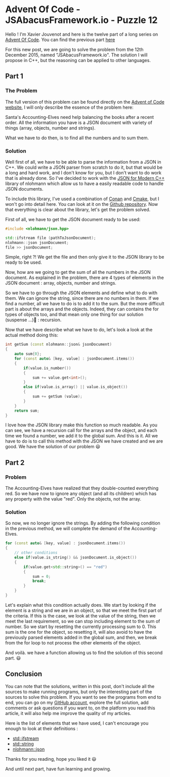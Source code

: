 # Advent Of Code - JSAbacusFramework.io - Puzzle 12

Hello ! I'm Xavier Jouvenot and here is the twelve part of a long series on [Advent Of Code](https://adventofcode.com). You can find the previous part [here](2019-09-16-AdventOfCode2015-Day11-Corporate-Policy.md)

For this new post, we are going to solve the problem from the 12th December 2015, named "JSAbacusFramework.io".
The solution I will propose in C++, but the reasoning can be applied to other languages.

## Part 1

### The Problem

The full version of this problem can be found directly on the [Advent of Code website](https://adventofcode.com/2015/day/12), I will only describe the essence of the problem here:

Santa's Accounting-Elves need help balancing the books after a recent order.
All the information you have is a JSON document with variety of things (array, objects, number and strings).

What we have to do then, is to find all the numbers and to sum them.

### Solution

Well first of all, we have to be able to parse the information from a JSON in C++.
We could write a JSON parser from scratch to do it, but that would be a long and hard work, and I don't know for you, but I don't want to do work that is already done.
So I've decided to work with the [JSON for Modern C++](https://github.com/nlohmann/json) library of nlohmann which allow us to have a easily readable code to handle JSON documents.

To include this library, I've used a combination of [Conan](https://conan.io/) and [Cmake](https://cmake.org/), but I won't go into detail here.
You can look at it on the [Github repository](https://github.com/Xav83/AdventOfCode/tree/2015.12/2015/Day12).
Now that everything is clear about the library, let's get the problem solved.

First of all, we have to get the JSON document ready to be used:

```c++
#include <nlohmann/json.hpp>

std::ifstream file (pathToJsonDocument);
nlohmann::json jsonDocument;
file >> jsonDocument;
```

Simple, right ?! We get the file and then only give it to the JSON library to be ready to be used.

Now, how are we going to get the sum of all the numbers in the JSON document.
As explained in the problem, there are 4 types of elements in the JSON document : array, objects, number and strings.

So we have to go through the JSON elements and define what to do with them.
We can ignore the string, since there are no numbers in them.
If we find a number, all we have to do is to add it to the sum.
But the more difficult part is about the arrays and the objects.
Indeed, they can contains the for types of objects too, and that mean only one thing for our solution (suspense ...)🥁 : recursion.

Now that we have describe what we have to do, let's look a look at the actual method doing this:

```c++
int getSum (const nlohmann::json& jsonDocument)
{
    auto sum{0};
    for (const auto& [key, value] : jsonDocument.items())
    {
        if(value.is_number())
        {
            sum += value.get<int>();
        }
        else if(value.is_array() || value.is_object())
        {
            sum += getSum (value);
        }
    }
    return sum;
}
```

I love how the JSON library make this function so much readable.
As you can see, we have a recursion call for the arrays and the object, and each time we found a number, we add it to the global sum. And this is it. All we have to do is to call this method with the JSON we have created and we are good. We have the solution of our problem 😃

## Part 2

### Problem

The Accounting-Elves have realized that they double-counted everything red.
So we have now to ignore any object (and all its children) which has any property with the value "red".
Only the objects, not the array.

### Solution

So now, we no longer ignore the strings.
By adding the following condition in the previous method, we will complete the demand of the Accounting-Elves.

```c++
for (const auto& [key, value] : jsonDocument.items())
{
    // other conditions
    else if(value.is_string() && jsonDocument.is_object())
    {
        if(value.get<std::string>() == "red")
        {
            sum = 0;
            break;
        }
    }
}
```

Let's explain what this condition actually does.
We start by looking if the element is a string and we are in an object, so that we meet the first part of the criteria.
If this is the case, we look at the value of the string, then we meet the last requirement, so we can stop including element to the sum of number.
So we start by resetting the currently processing sum to 0. This sum is the one for the object, so resetting it, will also avoid to have the previously parsed elements added in the global sum, and then, we break from the for loop to not process the other elements of the object.

And voilà. we have a function allowing us to find the solution of this second part. 😃

## Conclusion

You can note that the solutions, written in this post, don't include all the sources to make running programs, but only the interesting part of the sources to solve this problem.
If you want to see the programs from end to end, you can go on my [GitHub account](https://github.com/Xav83/AdventOfCode/tree/2015.12/2015/Day12), explore the full solution, add comments or ask questions if you want to, on the platform you read this article, it will also help me improve the quality of my articles.

Here is the list of elements that we have used, I can't encourage you enough to look at their definitions :

- [std::ifstream](https://en.cppreference.com/w/cpp/io/basic_ifstream)
- [std::string](https://en.cppreference.com/w/cpp/string/basic_string)
- [nlohmann::json](https://github.com/nlohmann/json)

Thanks for you reading, hope you liked it 😃

And until next part, have fun learning and growing.

